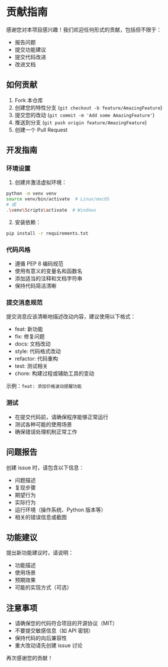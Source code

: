 # 贡献指南

感谢您对本项目感兴趣！我们欢迎任何形式的贡献，包括但不限于：

- 报告问题
- 提交功能建议
- 提交代码改进
- 改进文档

## 如何贡献

1. Fork 本仓库
2. 创建您的特性分支 (`git checkout -b feature/AmazingFeature`)
3. 提交您的改动 (`git commit -m 'Add some AmazingFeature'`)
4. 推送到分支 (`git push origin feature/AmazingFeature`)
5. 创建一个 Pull Request

## 开发指南

### 环境设置

1. 创建并激活虚拟环境：
```bash
python -m venv venv
source venv/bin/activate  # Linux/macOS
# 或
.\venv\Scripts\activate  # Windows
```

2. 安装依赖：
```bash
pip install -r requirements.txt
```

### 代码风格

- 遵循 PEP 8 编码规范
- 使用有意义的变量名和函数名
- 添加适当的注释和文档字符串
- 保持代码简洁清晰

### 提交消息规范

提交消息应该清晰地描述改动内容，建议使用以下格式：

- feat: 新功能
- fix: 修复问题
- docs: 文档改动
- style: 代码格式改动
- refactor: 代码重构
- test: 测试相关
- chore: 构建过程或辅助工具的变动

示例：`feat: 添加价格波动提醒功能`

### 测试

- 在提交代码前，请确保程序能够正常运行
- 测试各种可能的使用场景
- 确保错误处理机制正常工作

## 问题报告

创建 issue 时，请包含以下信息：

- 问题描述
- 复现步骤
- 期望行为
- 实际行为
- 运行环境（操作系统、Python 版本等）
- 相关的错误信息或截图

## 功能建议

提出新功能建议时，请说明：

- 功能描述
- 使用场景
- 预期效果
- 可能的实现方式（可选）

## 注意事项

- 请确保您的代码符合项目的开源协议（MIT）
- 不要提交敏感信息（如 API 密钥）
- 保持代码的向后兼容性
- 重大改动请先创建 issue 讨论

再次感谢您的贡献！ 